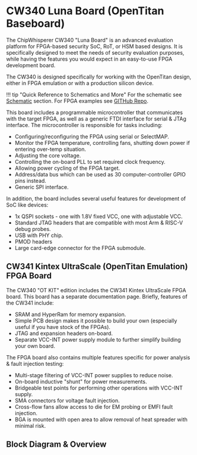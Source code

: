 # CW340 Luna Board (OpenTitan Baseboard)

The ChipWhisperer CW340 "Luna Board" is an advanced evaluation platform for FPGA-based security SoC, RoT, or HSM based designs. It is specifically designed to meet the needs of security evaluation purposes, while having the features you would expect in an easy-to-use FPGA development board.

The CW340 is designed specifically for working with the OpenTitan design, either in FPGA emulation or with a production silicon device.

!!! tip "Quick Reference to Schematics and More"
    For the schematic see [Schematic](#reference-material-schematics) section.
    For FPGA examples see [GITHub Repo](https://github.com/newaetech/cw340-bergen-board).

This board includes a programmable microcontroller that communicates with the target FPGA, as well as a generic FTDI interface for serial & JTAg interface. The microcontroller is responsible for tasks including:

* Configuring/reconfiguring the FPGA using serial or SelectMAP.
* Monitor the FPGA temperature, controlling fans, shutting down power if entering over-temp situation.
* Adjusting the core voltage.
* Controlling the on-board PLL to set required clock frequency.
* Allowing power cycling of the FPGA target.
* Address/data bus which can be used as 30 computer-controller GPIO pins instead.
* Generic SPI interface.

In addition, the board includes several useful features for development of SoC like devices:

* 1x QSPI sockets - one with 1.8V fixed VCC, one with adjustable VCC.
* Standard JTAG headers that are compatible with most Arm & RISC-V debug probes.
* USB with PHY chip.
* PMOD headers
* Large card-edge connector for the FPGA submodule.


## CW341 Kintex UltraScale (OpenTitan Emulation) FPGA Board

The CW340 "OT KIT" edition includes the CW341 Kintex UltraScale FPGA board. This board has a separate
documentation page. Briefly, features of the CW341 include:

* SRAM and HyperRam for memory expansion.
* Simple PCB design makes it possible to build your own (especially useful if you have stock of the FPGAs).
* JTAG and expansion headers on-board.
* Separate VCC-INT power supply module to further simplify building your own board.

The FPGA board also contains multiple features specific for power analysis & fault injection testing:

* Multi-stage filtering of VCC-INT power supplies to reduce noise.
* On-board inductive "shunt" for power measurements.
* Bridgeable test points for performing other operations with VCC-INT supply.
* SMA connectors for voltage fault injection.
* Cross-flow fans allow access to die for EM probing or EMFI fault injection.
* BGA is mounted with open area to allow removal of heat spreader with minimal risk.


## Block Diagram & Overview